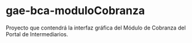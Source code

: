 # gae-bca-moduloCobranza

Proyecto que contendrá la interfaz gráfica del Módulo de Cobranza del Portal de Intermediarios.